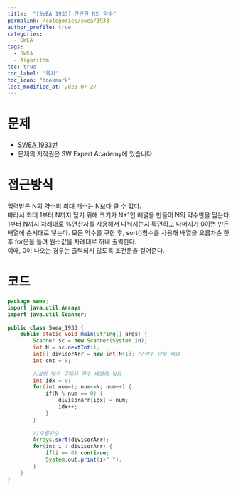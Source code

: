 ```yaml
---
title:  "[SWEA 1933] 간단한 N의 약수"
permalink: /categories/swea/1933
author_profile: true
categories:
  - SWEA
tags:
  - SWEA
  - Algorithm
toc: true
toc_label: "목차"
toc_icon: "bookmark"
last_modified_at: 2020-07-27
---
```


# 문제  
* [SWEA 1933번](https://swexpertacademy.com/main/code/problem/problemDetail.do?contestProbId=AV5PhcWaAKIDFAUq&categoryId=AV5PhcWaAKIDFAUq&categoryType=CODE)
* 문제의 저작권은 SW Expert Academy에 있습니다. 

# 접근방식
입력받은 N의 약수의 최대 개수는 N보다 클 수 없다.  
따라서 최대 1부터 N까지 담기 위해 크기가 N+1인 배열을 만들어 N의 약수만을 담는다.  
1부터 N까지 차례대로 %연산자를 사용해서 나눠지는지 확인하고 나머지가 0이면 만든 배열에 순서대로 넣는다.
모든 약수를 구한 후, sort()함수를 사용해 배열을 오름차순 한 후 for문을 돌려 원소값을 차례대로 꺼내 출력한다.  
이때, 0이 나오는 경우는 출력되지 않도록 조건문을 걸어준다.  


# 코드
```java
package swea;
import java.util.Arrays;
import java.util.Scanner;
 
public class Swea_1933 {
    public static void main(String[] args) {
        Scanner sc = new Scanner(System.in);
        int N = sc.nextInt();
        int[] divisorArr = new int[N+1]; //약수 담을 배열
        int cnt = 0;
         
        //N의 약수 구해서 약수 배열에 넣음
        int idx = 0;
        for(int num=1; num<=N; num++) {
            if(N % num == 0) {
            	divisorArr[idx] = num;
            	idx++;
            }
        }
         
        //오름차순
        Arrays.sort(divisorArr);
        for(int i : divisorArr) {
        	if(i == 0) continue;
            System.out.print(i+" ");
        }
    }   
}
```
